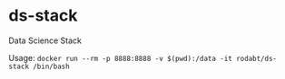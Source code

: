# ds-stack
Data Science Stack

Usage:
`docker run --rm -p 8888:8888 -v $(pwd):/data -it rodabt/ds-stack /bin/bash`
